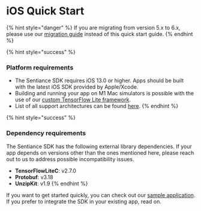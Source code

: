 # iOS Quick Start

{% hint style="danger" %}
If you are migrating from version 5.x to 6.x, please use our [migration guide](../../appendix/migration-guide/ios.md#migrating-from-5.x-to-6.x) instead of this quick start guide.&#x20;
{% endhint %}

{% hint style="success" %}
### Platform requirements

* The Sentiance SDK requires iOS 13.0 or higher. Apps should be built with the latest iOS SDK provided by Apple/Xcode.
* Building and running your app on M1 Mac simulators is possible with the use of our [custom TensorFlow Lite framework](../../appendix/ios/m1-simulator-support.md).
* List of all support architectures can be found [here](../../appendix/ios/supported-ios-versions-and-architectures.md).
{% endhint %}

{% hint style="success" %}
### Dependency requirements

The Sentiance SDK has the following external library dependencies. If your app depends on versions other than the ones mentioned here, please reach out to us to address possible incompatibility issues.

* **TensorFlowLiteC**: v2.7.0
* **Protobuf**: v3.18
* **UnzipKit**: v1.9
{% endhint %}

If you want to get started quickly, you can check out our [sample application](https://github.com/sentiance/sample-apps-ios). If you prefer to integrate the SDK in your existing app, read on.
